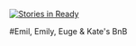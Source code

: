 [![Stories in Ready](https://badge.waffle.io/emmpak/EEEKbnb.png?label=ready&title=Ready)](http://waffle.io/emmpak/EEEKbnb)

#Emil, Emily, Euge & Kate's BnB 

